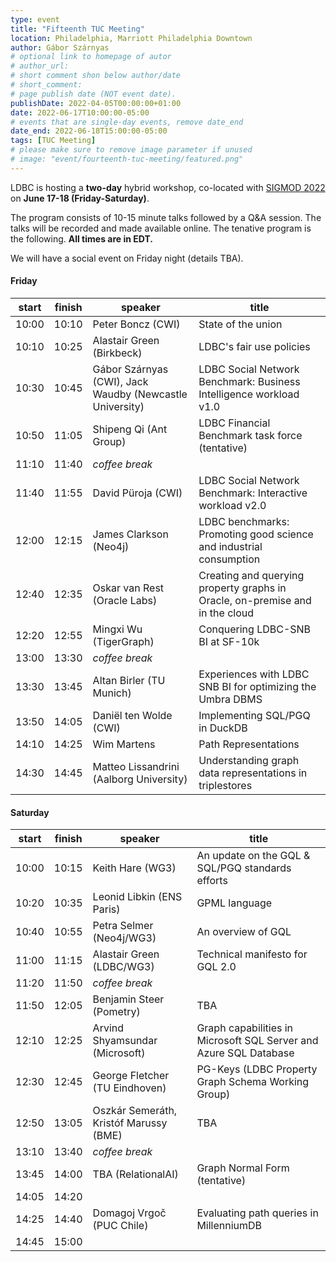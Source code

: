 ```yaml
---
type: event
title: "Fifteenth TUC Meeting"
location: Philadelphia, Marriott Philadelphia Downtown
author: Gábor Szárnyas
# optional link to homepage of autor
# author_url:
# short comment shon below author/date
# short_comment:
# page publish date (NOT event date).
publishDate: 2022-04-05T00:00:00+01:00
date: 2022-06-17T10:00:00-05:00
# events that are single-day events, remove date_end
date_end: 2022-06-18T15:00:00-05:00
tags: [TUC Meeting]
# please make sure to remove image parameter if unused
# image: "event/fourteenth-tuc-meeting/featured.png"
---
```


LDBC is hosting a **two-day** hybrid workshop, co-located with [SIGMOD 2022](https://2022.sigmod.org/venue.shtml) on **June 17-18 (Friday-Saturday)**.

The program consists of 10-15 minute talks followed by a Q&A session. The talks will be recorded and made available online.
The tenative program is the following. **All times are in EDT.**

We will have a social event on Friday night (details TBA).

#### Friday

| start | finish | speaker                                                  | title                                                                        |
|-------|--------|----------------------------------------------------------|------------------------------------------------------------------------------|
| 10:00 | 10:10  | Peter Boncz (CWI)                                        | State of the union                                                           |
| 10:10 | 10:25  | Alastair Green (Birkbeck)                                | LDBC's fair use policies                                                     |
| 10:30 | 10:45  | Gábor Szárnyas (CWI), Jack Waudby (Newcastle University) | LDBC Social Network Benchmark: Business Intelligence workload v1.0           |
| 10:50 | 11:05  | Shipeng Qi (Ant Group)                                   | LDBC Financial Benchmark task force (tentative)                              |
| 11:10 | 11:40  | _coffee break_                                           |                                                                              |
| 11:40 | 11:55  | David Püroja (CWI)                                       | LDBC Social Network Benchmark: Interactive workload v2.0                     |
| 12:00 | 12:15  | James Clarkson (Neo4j)                                   | LDBC benchmarks: Promoting good science and industrial consumption           |
| 12:40 | 12:35  | Oskar van Rest (Oracle Labs)                             | Creating and querying property graphs in Oracle, on-premise and in the cloud |
| 12:20 | 12:55  | Mingxi Wu (TigerGraph)                                   | Conquering LDBC-SNB BI at SF-10k                                             |
| 13:00 | 13:30  | _coffee break_                                           |                                                                              |
| 13:30 | 13:45  | Altan Birler (TU Munich)                                 | Experiences with LDBC SNB BI for optimizing the Umbra DBMS                   |
| 13:50 | 14:05  | Daniël ten Wolde (CWI)                                   | Implementing SQL/PGQ in DuckDB                                               |
| 14:10 | 14:25  | Wim Martens                                              | Path Representations                                                         |
| 14:30 | 14:45  | Matteo Lissandrini (Aalborg University)                  | Understanding graph data representations in triplestores                     |

#### Saturday

| start | finish | speaker                                                  | title                                                                        |
|-------|--------|----------------------------------------------------------|------------------------------------------------------------------------------|
| 10:00 | 10:15  | Keith Hare (WG3)                                         | An update on the GQL & SQL/PGQ standards efforts                             |
| 10:20 | 10:35  | Leonid Libkin (ENS Paris)                                | GPML language                                                                |
| 10:40 | 10:55  | Petra Selmer (Neo4j/WG3)                                 | An overview of GQL                                                           |
| 11:00 | 11:15  | Alastair Green (LDBC/WG3)                                | Technical manifesto for GQL 2.0                                              |
| 11:20 | 11:50  | _coffee break_                                           |                                                                              |
| 11:50 | 12:05  | Benjamin Steer (Pometry)                                 | TBA                                                                          |
| 12:10 | 12:25  | Arvind Shyamsundar (Microsoft)                           | Graph capabilities in Microsoft SQL Server and Azure SQL Database            |
| 12:30 | 12:45  | George Fletcher (TU Eindhoven)                           | PG-Keys (LDBC Property Graph Schema Working Group)                           |
| 12:50 | 13:05  | Oszkár Semeráth, Kristóf Marussy (BME)                   | TBA                                                                          |
| 13:10 | 13:40  | _coffee break_                                           |                                                                              |
| 13:45 | 14:00  | TBA (RelationalAI)                                       | Graph Normal Form (tentative)                                                |
| 14:05 | 14:20  |                                                          |                                                                              |
| 14:25 | 14:40  | Domagoj Vrgoč (PUC Chile)                                | Evaluating path queries in MillenniumDB                                      |
| 14:45 | 15:00  |                                                          |                                                                              |
